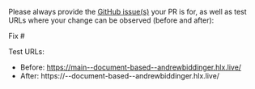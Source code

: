 Please always provide the [GitHub issue(s)](../issues) your PR is for, as well as test URLs where your change can be observed (before and after):

Fix #<gh-issue-id>

Test URLs:
- Before: https://main--document-based--andrewbiddinger.hlx.live/
- After: https://<branch>--document-based--andrewbiddinger.hlx.live/
